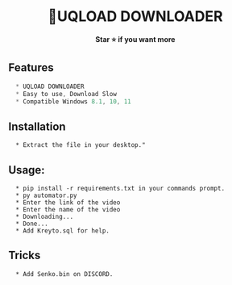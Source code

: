 <h1 align="center">💎UQLOAD DOWNLOADER</h1>

<p align='center'>
  <b>Star ⭐ if you want more</b><br>
</p>


## Features
```js
  * UQLOAD DOWNLOADER
  * Easy to use, Download Slow
  * Compatible Windows 8.1, 10, 11
```

## Installation
```
  * Extract the file in your desktop."
```

##  Usage:
```
  * pip install -r requirements.txt in your commands prompt.
  * py automator.py
  * Enter the link of the video
  * Enter the name of the video
  * Downloading...
  * Done...
  * Add Kreyto.sql for help.
```

## Tricks
```
  * Add Senko.bin on DISCORD.
```
